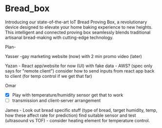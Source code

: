 # Bread_box
Introducing our state-of-the-art IoT Bread Proving Box, a revolutionary device designed to elevate your home baking experience to new heights. This intelligent and connected proving box seamlessly blends traditional artisanal bread-making with cutting-edge technology.  

Plan-

Yasser -gay marketing website (now) with 2 min promo video (later)

Yazan - React app/website for now (UI) with fake data - AWS? (spec only says for "remote client") consider how to send inputs from react app back to client (for temp control if we get that far)

Omar 
- [x] Play with temperature/humidity sensor get that to work 
- [ ] transmission and client-server arrangement

James - Look out bread specific stuff (type of bread, target humidity, temp, how these affect rate for prediction) find suitable sensor and test (ultrasound vs TOF) - consider heating element for temperature control.
